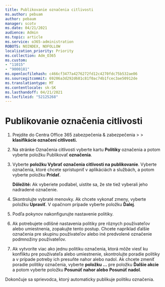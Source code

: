 ```yaml
---
title: Publikovanie označenia citlivosti
ms.author: pebuam
author: pebaum
manager: scotv
ms.date: 04/21/2021
audience: Admin
ms.topic: article
ms.service: o365-administration
ROBOTS: NOINDEX, NOFOLLOW
localization_priority: Priority
ms.collection: Adm_O365
ms.custom:
- "11015"
- "9000181"
ms.openlocfilehash: c466cf3477a4276272fd12c4270fdc75b532ae06
ms.sourcegitcommit: 69206a3d292d681c81f0ac74b1fcec3ae50912de
ms.translationtype: MT
ms.contentlocale: sk-SK
ms.lasthandoff: 04/21/2021
ms.locfileid: "52125268"
---
```

# <a name="how-to-publish-a-sensitivity-label"></a>Publikovanie označenia citlivosti

1. Prejdite do Centra Office 365 zabezpečenia & zabezpečenia >   >  **klasifikácie označení citlivosti.**

1. Na stránke Označenia citlivosti vyberte kartu **Politiky** označenia a potom vyberte položku Publikovať **označenia**.

1. Vyberte **položku Vybrať označenia citlivosti na publikovanie**. Vyberte označenia, ktoré chcete sprístupniť v aplikáciách a službách, a potom vyberte položku **Pridať**.

    **Dôležité:** Ak vyberiete podlabel, uistite sa, že ste tiež vyberali jeho nadradené označenie.

1. Skontrolujte vybraté menovky. Ak chcete vykonať zmeny, vyberte položku **Upraviť**. V opačnom prípade vyberte položku **Ďalej**.

1. Podľa pokynov nakonfigurujte nastavenie politiky.

1. Ak potrebujete odlišné nastavenia politiky pre rôznych používateľov alebo umiestnenia, zopakujte tento postup. Chcete napríklad ďalšie označenia pre skupinu používateľov alebo iné predvolené označenie podmnožiny používateľov.

1. Ak vytvoríte viac ako jednu politiku označenia, ktorá môže viesť ku konfliktu pre používateľa alebo umiestnenie, skontrolujte poradie politiky a v prípade potreby ich presuňte nahor alebo nadol. Ak chcete zmeniť poradie politiky označenia, vyberte **položku ...** pre položku **Ďalšie akcie** a potom vyberte položku **Posunúť nahor alebo** **Posunúť nadol**.

Dokončuje sa sprievodca, ktorý automaticky publikuje politiku označenia.